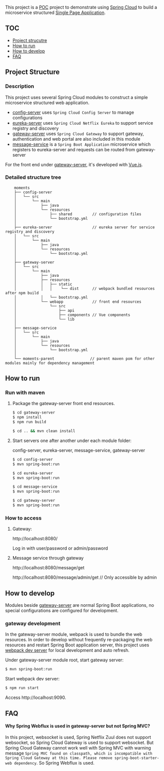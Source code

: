 This project is a [POC](https://en.wikipedia.org/wiki/Proof_of_concept) project to demonstrate using [Spring Cloud](http://projects.spring.io/spring-cloud/) to build a microservice structured [Single Page Application](https://en.wikipedia.org/wiki/Single-page_application).

## TOC

* [Project strucutre](#project-structure)
* [How to run](#how-to-run)
* [How to develop](#how-to-develop)
* [FAQ](#faq)

## Project Structure

### Description

This project uses several Spring Cloud modules to construct a simple microservice structured web application.

* [config-server](config-server) uses `Spring Cloud Config Server` to manage configurations
* [eureka-server](eureka-server) uses `Spring Cloud Netflix Eureka` to support service registry and discovery
* [gateway-server](gateway-server) uses `Spring Cloud Gateway` to support gateway, authentication and web portal are also included in this module
* [message-service](message-service) is a `Spring Boot Application` microservice which registers to eureka-server and requests can be routed from gateway-server

For the front end under [gateway-server](gateway-server/src/main/webapp), it's developed with [Vue.js](https://vuejs.org/).

### Detailed structure tree

```
    moments
    ├── config-server
    │   └── src
    │       └── main
    │           ├── java
    │           └── resources
    │               ├── shared         // configuration files
    │               └── bootstrap.yml 
    │
    ├── eureka-server                  // eureka server for service registry and discovery
    │   └── src
    │       └── main
    │           ├── java
    │           └── resources
    │               └── bootstrap.yml 
    │
    ├── gateway-server
    │   └── src
    │       └── main
    │           ├── java
    │           ├── resources
    │           │   ├── static
    │           │   │    └── dist      // webpack bundled resources after npm build
    │           │   └── bootstrap.yml 
    │           └── webapp             // front end resources
    │               └── src
    │                   ├── api
    │                   ├── components // Vue components
    │                   └── lib
    │
    ├── message-service
    │   └── src
    │       └── main
    │           ├── java
    │           └── resources
    │               └── bootstrap.yml 
    │
    └── moments-parent                // parent maven pom for other modules mainly for dependency management
```


## How to run

### Run with maven

1. Package the gateway-server front end resources.

    ```bash
    $ cd gateway-server
    $ npm install
    $ npm run build
    
    $ cd .. && mvn clean install
    ```

2. Start servers one after another under each module folder:

    config-server, eureka-server, message-service, gateway-server

    ```bash
    $ cd config-server
    $ mvn spring-boot:run
    
    $ cd eureka-server
    $ mvn spring-boot:run
    
    $ cd message-service
    $ mvn spring-boot:run
    
    $ cd gateway-server
    $ mvn spring-boot:run
    ```

### How to access

1. Gateway:
 
   http://localhost:8080/
   
   Log in with user/password or admin/password
   
   
2. Message service through gateway

   http://localhost:8080/message/get
   
   http://localhost:8080/message/admin/get // Only accessible by admin
   

## How to develop

Modules beside [gateway-server](gateway-server) are normal Spring Boot applications, no special configurations are configured for development.

### gateway development

In the gateway-server module, webpack is used to bundle the web resources. In order to develop without frequently re-packaging the web resources and restart Spring Boot application server, this project uses [webpack dev server](https://webpack.js.org/configuration/dev-server/) for local development and auto refresh. 

Under gateway-server module root, start gateway server:

```bash
$ mvn spring-boot:run
```

Start webpack dev server:

```bash
$ npm run start
```

Access http://localhost:9090.

## FAQ

#### Why Spring Webflux is used in gateway-server but not Spring MVC?

In this project, websocket is used, Spring Netflix Zuul does not support websocket, so Spring Cloud Gateway is used to support websocket. But Spring Cloud Gateway cannot work well with Spring MVC with warning message `Spring MVC found on classpath, which is incompatible with Spring Cloud Gateway at this time. Please remove spring-boot-starter-web dependency`. So Spring Webflux is used.

